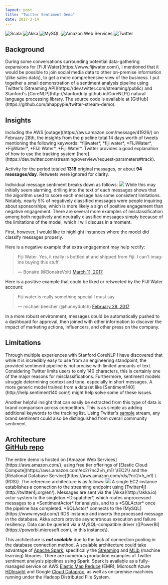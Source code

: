 ```yaml
---
layout: post
title: "Twitter Sentiment Demo"
date: 2017-3-14
---
```

<div>
  <img class="ui avatar image" src="/images/avatars/scala.png" title="Scala">
  <img class="ui avatar image" src="/images/avatars/akka.png" title="Akka">
  <img class="ui avatar image" src="/images/avatars/mysql.png" title="MySQL">
  <img class="ui avatar image" src="/images/avatars/aws.jpg" title="Amazon Web Services">
  <img class="ui avatar image" src="/images/avatars/twitter.png" title="Twitter">
</div>
<h2 class="ui header">Background</h2>
During some conversations surrounding potential data-gathering expansions for [FIJI Water](https://www.fijiwater.com/), I mentioned that it would be possible to join social media data to other on-premise information \(like sales data\), to get a more comprehensive view of the business. I put together a small demonstration of a sentiment analysis pipeline using Twitter's [Streaming API](https://dev.twitter.com/streaming/public) and Stanford's [CoreNLP](http://stanfordnlp.github.io/CoreNLP/) natural language processing library. The source code is available at [GitHub](https://github.com/ahappypie/twitter-stream-demo).

<h2 class="ui header">Insights</h2>
Including the AWS [outage](https://aws.amazon.com/message/41926/) on February 28th, the insights from the pipeline total 14 days worth of tweets mentioning the following keywords: *fijiwater*, *fiji water*, *FIJIWater*, *FijiWater*, *FIJI Water*, *Fiji Water*. Twitter provides a good explanation of how to use the tracking system [here](https://dev.twitter.com/streaming/overview/request-parameters#track).

Activity for the period totaled **1318** original messages, or about **94 messages/day**. Retweets were ignored for clarity.

Individual message sentiment breaks down as follows:
<img class="ui image" src="/images/projects/sentimentdemo/sentiment_bar.png">
While this may initially seem alarming, drilling into the text of each messages shows that the algorithm used to score each message has some consistent limitations. Notably, nearly 5% of negatively classified messages were people inquiring about sponsorships, which is more likely a sign of positive engagement than negative engagement. There are several more examples of misclassification among both negatively and neutrally classified messages simply because of the limitations of the model, which I will discuss in a moment.

First, however, I would like to highlight instances where the model did classify messages properly.

Here is a negative example that extra engagement may help rectify:
<blockquote class="twitter-tweet" data-lang="en"><p lang="en" dir="ltr">Fiji Water.  Yes, it really is bottled at and shipped from Fiji.  I can&#39;t imagine buying this stuff.</p>&mdash; Bonaire (@BonaireVolt) <a href="https://twitter.com/BonaireVolt/status/840712919725797377">March 11, 2017</a></blockquote>
Here is a positive example that could be liked or retweeted by the FIJI Water account:
<blockquote class="twitter-tweet" data-lang="en"><p lang="en" dir="ltr">Fiji water is really something special I must say</p>&mdash; michael beecher (@hunnydutch) <a href="https://twitter.com/hunnydutch/status/836434386899906562">February 28, 2017</a></blockquote>
<script async src="//platform.twitter.com/widgets.js" charset="utf-8"></script>
In a more robust environment, messages could be automatically pushed to a dashboard for approval, then joined with other information to discover the impact of marketing actions, influencers, and other press on the company.
<h2 class="ui header">Limitations</h2>
Through multiple experiences with Stanford CoreNLP I have discovered that while it is incredibly easy to use from an engineering standpoint, the provided sentiment pipeline is not precise with limited amounts of text. Considering Twitter limits users to only 140 characters, this is certainly one of the major reasons for misclassifications. Furthermore, sentiment models struggle determining context and tone, especially in short messages. A more generic model trained from a dataset like [Sentiment140](http://help.sentiment140.com/) might help solve some of these issues.

Another helpful insight that can easily be extracted from this type of data is brand comparison across competitors. This is as simple as adding additional keywords to the tracking list. Using Twitter's [sample](https://dev.twitter.com/streaming/reference/get/statuses/sample) stream, any brand sentiment could also be distinguished from overall community sentiment.
<h2 class="ui header">Architecture
  <div class="sub header"><a href="https://github.com/ahappypie/twitter-stream-demo">GitHub repo</a></div>
</h2>
The entire demo is hosted on [Amazon Web Services](https://aws.amazon.com/), using free tier offerings of [Elastic Cloud Compute](https://aws.amazon.com/ec2/?nc2=h_m1) \(EC2\) and the [Relational Database Service](https://aws.amazon.com/rds/?nc2=h_m1) \(RDS\). The reference architecture is as follows:
<img class="ui image" src="/images/projects/sentimentdemo/architecture.png">
A single EC2 instance establishes a connection to the streaming endpoint using [Twitter4j](http://twitter4j.org/en/). Messages are sent via the [Akka](http://akka.io) actor system to the singleton *Dispatcher*, which routes unprocessed messages to a *SentimentActor* for analysis, and to a *SQLActor* once the pipeline has completed. *SQLActor* connects to the [MySQL](https://www.mysql.com/) RDS instance and inserts the processed message in the database. Akka actors provide asynchronous execution and failure resiliency. Data can be queried via a MySQL-compatible driver \([PowerBI](https://powerbi.microsoft.com), in this instance\).

This architecture is ***not scalable*** due to the lack of connection pooling in the database connection method. A scalable architecture could take advantage of [Apache Spark](https://spark.apache.org), specifically the [Streaming](https://spark.apache.org/streaming/) and [MLib](https://spark.apache.org/mllib/) \(machine learning\) libraries. There are numerous production examples of Twitter sentiment analysis pipelines using Spark. Spark is available as a fully-managed service on AWS [Elastic Map Reduce](https://aws.amazon.com/emr/) \(EMR\), Microsoft Azure [HDInsight](https://azure.microsoft.com/en-us/services/hdinsight/) and Google [Cloud Dataproc](https://cloud.google.com/dataproc/), as well as on-premise machines running under the Hadoop Distributed File System.
